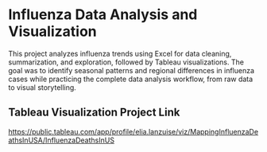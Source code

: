 # Influenza Data Analysis and Visualization

This project analyzes influenza trends using Excel for data cleaning, summarization, and exploration, followed by Tableau visualizations.
The goal was to identify seasonal patterns and regional differences in influenza cases while practicing the complete data analysis workflow, from raw data to visual storytelling.


## Tableau Visualization Project Link
https://public.tableau.com/app/profile/elia.lanzuise/viz/MappingInfluenzaDeathsInUSA/InfluenzaDeathsInUS
